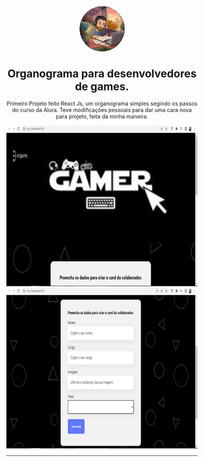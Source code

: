 <h1 align="center">
<br>
  <img src="./public/imagens/Logo2.png" alt="Formulario Simples e Responsivo" width="120" border-radius="50%">
<br>
<br>
Organograma para desenvolvedores de games.
</h1>

<p align="center">Primeiro Projeto feito React Js, um organograma simples segindo os passos do curso da Alura. Teve modificações pessoais para dar uma cara nova para projeto, feita da minha maneira.</p>

[//]: # (Add your gifs/images here:)
<div>
  <img src="./public/imagens/imagem1.png" alt="demo" height="425">
  <img src="./public/imagens/imagem2.png" alt="demo" height="425">
</div>

<hr />
